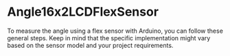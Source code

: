 # Angle16x2LCDFlexSensor
To measure the angle using a flex sensor with Arduino, you can follow these general steps. Keep in mind that the specific implementation might vary based on the sensor model and your project requirements.
